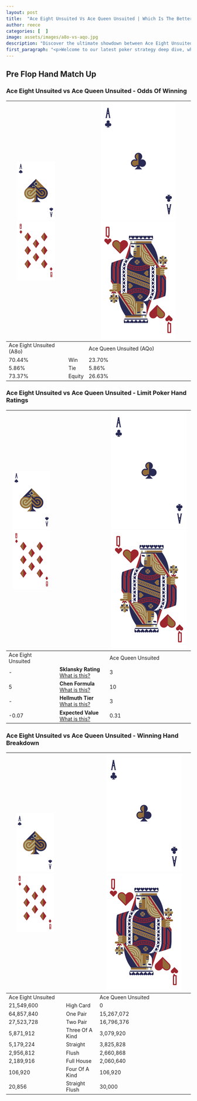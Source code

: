```yaml
---
layout: post
title:  "Ace Eight Unsuited Vs Ace Queen Unsuited | Which Is The Better Hand In Poker? A Complete Guide"
author: reece
categories: [  ]
image: assets/images/a8o-vs-aqo.jpg
description: "Discover the ultimate showdown between Ace Eight Unsuited and Ace Queen Unsuited in poker! Uncover the odds, strategies, and scenarios where one hand triumphs over the other. Get ready to up your poker game with this thrilling analysis."
first_paragraph: "<p>Welcome to our latest poker strategy deep dive, where we're pitting two distinct hands against each other in a high-stakes showdown: Ace Eight Unsuited vs Ace Queen Unsuited.</p><p>In the dynamic world of poker, every decision counts, and knowing which hand holds the upper hand is key to your success at the table.</p><p>In this article, we'll dissect these two hands, explore the scenarios where one dominates the other, and equip you with the knowledge to make strategic choices that can tip the odds in your favor.</p><p>Get ready to unravel the intriguing dynamics of these poker hands and elevate your game to new heights.</p>"
---
```




[comment]: # (sp0)

## Pre Flop Hand Match Up

<div class="table hand-ratings" markdown="1"> 



### Ace Eight Unsuited vs Ace Queen Unsuited - Odds Of Winning


    
| ![image info](assets/images/hand1/A.png) ![image info](assets/images/hand1/8o.png) |  | ![image info](assets/images/hand2/A.png) ![image info](assets/images/hand2/Qo.png) |
| -------- | -------- | -------- |
| Ace Eight Unsuited (A8o) |  | Ace Queen Unsuited (AQo) |
| 70.44% | Win | 23.70% |
| 5.86% | Tie | 5.86% |
| 73.37% | Equity | 26.63% |




[comment]: # (sp1)



### Ace Eight Unsuited vs Ace Queen Unsuited - Limit Poker Hand Ratings


    
| ![image info](assets/images/hand1/A.png) ![image info](assets/images/hand1/8o.png) |  | ![image info](assets/images/hand2/A.png) ![image info](assets/images/hand2/Qo.png) |
| -------- | -------- | -------- |
| Ace Eight Unsuited |  | Ace Queen Unsuited |
| - | **Sklansky Rating** [What is this?](/sklansky-rating-explained) | 3 |
| 5 | **Chen Formula** [What is this?](/chen-formula-explained) | 10 |
| - | **Hellmuth Tier** [What is this?](/Hellmuth-tier-explained) | 3 |
| -0.07 | **Expected Value** [What is this?](/expected-value-explained) | 0.31 |




[comment]: # (sp2)



### Ace Eight Unsuited vs Ace Queen Unsuited - Winning Hand Breakdown


    
| ![image info](assets/images/hand1/A.png) ![image info](assets/images/hand1/8o.png) |  | ![image info](assets/images/hand2/A.png) ![image info](assets/images/hand2/Qo.png) |
| -------- | -------- | -------- |
| Ace Eight Unsuited |  | Ace Queen Unsuited |
| 21,549,600 | High Card | 0 |
| 64,857,840 | One Pair | 15,267,072 |
| 27,523,728 | Two Pair | 16,796,376 |
| 5,871,912 | Three Of A Kind | 3,079,920 |
| 5,179,224 | Straight | 3,825,828 |
| 2,956,812 | Flush | 2,660,868 |
| 2,189,916 | Full House | 2,060,640 |
| 106,920 | Four Of A Kind | 106,920 |
| 20,856 | Straight Flush | 30,000 |




[comment]: # (sp3)



</div>

[comment]: # (sp4)



[comment]: # (sp5)

